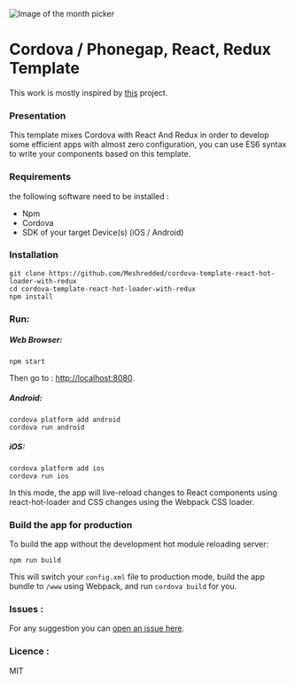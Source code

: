 ![Image of the month picker](https://user-images.githubusercontent.com/10856604/27512150-4728d672-5937-11e7-854a-7df65ecff4c4.png)
#   Cordova / Phonegap, React, Redux Template
This work is mostly inspired by [this](https://github.com/phonegap/phonegap-template-react-hot-loader) project.

### Presentation
This template mixes Cordova with React And Redux in order to develop some efficient apps with almost zero configuration, you can use ES6 syntax to write your components based on this template.


### Requirements
the following software need to be installed :
* Npm
* Cordova 
* SDK of your target Device(s) (iOS / Android)

### Installation
```shell
git clone https://github.com/Meshredded/cordova-template-react-hot-loader-with-redux
cd cordova-template-react-hot-loader-with-redux
npm install 
```
### Run:
##### Web Browser:
```shell 
npm start 
```
Then go to : [http://localhost:8080](http://localhost:8080).
##### Android:
```shell 
cordova platform add android
cordova run android
```
##### iOS:
```shell 
cordova platform add ios
cordova run ios
```
In this mode, the app will live-reload changes to React components using react-hot-loader and CSS changes using the Webpack CSS loader.

### Build the app for production
To build the app without the development hot module reloading server:
```shell 
npm run build 
```
This will switch your `config.xml` file to production mode, build the app bundle to `/www` using Webpack, and run `cordova build` for you.

### Issues :
For any suggestion you can [open an issue here](https://github.com/Meshredded/cordova-template-react-hot-loader-with-redux/issues).

### Licence :
MIT
